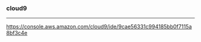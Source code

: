 ### cloud9
---
https://console.aws.amazon.com/cloud9/ide/9cae56331c994185bb0f7115a8bf3c4e

```
```

```
```

```
```



